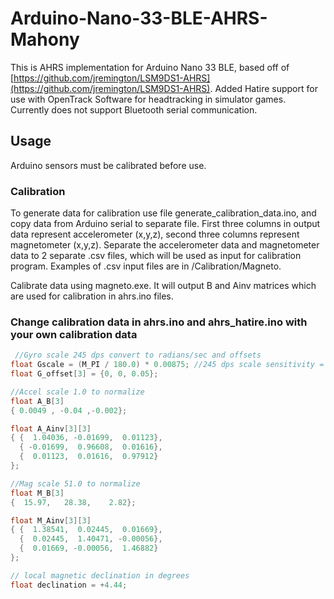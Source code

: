 # Arduino-Nano-33-BLE-AHRS-Mahony

This is AHRS implementation for Arduino Nano 33 BLE, based off of [https://github.com/jremington/LSM9DS1-AHRS](https://github.com/jremington/LSM9DS1-AHRS). Added Hatire support for use with OpenTrack Software for headtracking in simulator games. Currently does not support Bluetooth serial communication.

## Usage
Arduino sensors must be calibrated before use.

### Calibration
To generate data for calibration use file generate_calibration_data.ino, and copy data from Arduino serial to separate file. First three columns in output data represent accelerometer (x,y,z), second three columns represent magnetometer (x,y,z). Separate the accelerometer data and magnetometer data to 2 separate .csv files, which will be used as input for calibration program. Examples of .csv input files are in /Calibration/Magneto.

Calibrate data using magneto.exe. It will output B and Ainv matrices which are used for calibration in ahrs.ino files. 

### Change calibration data in ahrs.ino and ahrs_hatire.ino with your own calibration data
```c
 //Gyro scale 245 dps convert to radians/sec and offsets
float Gscale = (M_PI / 180.0) * 0.00875; //245 dps scale sensitivity = 8.75 mdps/LSB
float G_offset[3] = {0, 0, 0.05};

//Accel scale 1.0 to normalize
float A_B[3]
{ 0.0049 , -0.04 ,-0.002};

float A_Ainv[3][3]
{ {  1.04036, -0.01699,  0.01123},
  { -0.01699,  0.96608,  0.01616},
  {  0.01123,  0.01616,  0.97912}
};

//Mag scale 51.0 to normalize
float M_B[3]
{  15.97,   28.38,    2.82};

float M_Ainv[3][3]
{ {  1.38541,  0.02445,  0.01669},
  {  0.02445,  1.40471, -0.00056},
  {  0.01669, -0.00056,  1.46882}
};

// local magnetic declination in degrees
float declination = +4.44;

```
